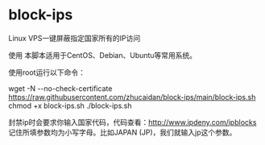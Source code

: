 # block-ips
Linux VPS一键屏蔽指定国家所有的IP访问

使用
本脚本适用于CentOS、Debian、Ubuntu等常用系统。

使用root运行以下命令：

wget -N --no-check-certificate https://raw.githubusercontent.com/zhucaidan/block-ips/main/block-ips.sh
chmod +x block-ips.sh
./block-ips.sh

封禁ip时会要求你输入国家代码，代码查看：http://www.ipdeny.com/ipblocks 记住所填参数均为小写字母。比如JAPAN (JP)，我们就输入jp这个参数。
